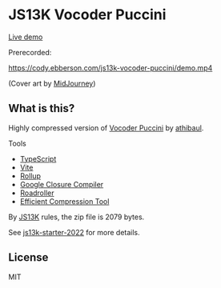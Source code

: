 # JS13K Vocoder Puccini

[Live demo](https://cody.ebberson.com/js13k-vocoder-puccini/index.html)

Prerecorded:

https://cody.ebberson.com/js13k-vocoder-puccini/demo.mp4

(Cover art by [MidJourney](https://midjourney.com/))

## What is this?

Highly compressed version of [Vocoder Puccini](https://dittytoy.net/ditty/6f30b0885d) by [athibaul](https://dittytoy.net/user/athibaul).

Tools

- [TypeScript](https://www.typescriptlang.org/)
- [Vite](https://vitejs.dev/)
- [Rollup](https://rollupjs.org/guide/en/)
- [Google Closure Compiler](https://github.com/google/closure-compiler)
- [Roadroller](https://lifthrasiir.github.io/roadroller/)
- [Efficient Compression Tool](https://github.com/fhanau/Efficient-Compression-Tool)

By [JS13K](https://js13kgames.com/) rules, the zip file is 2079 bytes.

See [js13k-starter-2022](https://github.com/codyebberson/js13k-starter-2022) for more details.

## License

MIT
